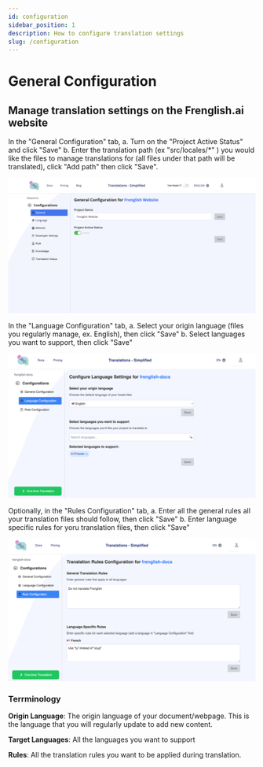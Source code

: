 ```yaml
---
id: configuration
sidebar_position: 1
description: How to configure translation settings
slug: /configuration
---
```


# General Configuration

## Manage translation settings on the Frenglish.ai website

In the "General Configuration" tab, 
    a. Turn on the "Project Active Status" and click "Save"
    b. Enter the translation path (ex "src/locales/*" ) you would like the files to manage translations for (all files under that path will be translated), click "Add path" then click "Save".

![General Configuration](../../../../../assets/general-configuration.png)

In the "Language Configuration" tab,
    a. Select your origin language (files you regularly manage, ex. English), then click "Save"
    b. Select languages you want to support, then click "Save"

![Language Configuration](../../../../../assets/language-configuration.png)

Optionally, in the "Rules Configuration" tab,
    a. Enter all the general rules all your translation files should follow, then click "Save"
    b. Enter language specific rules for yoru translation files, then click "Save"

![Rule Configuration](../../../../../assets/rule-configuration.png)

### Terrminology

**Origin Language**: The origin language of your document/webpage. This is the language that you will regularly update to add new content.

**Target Languages**: All the languages you want to support

**Rules**: All the translation rules you want to be applied during translation.
